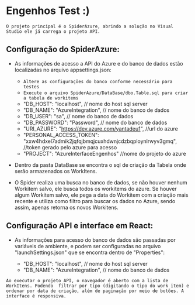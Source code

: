 # Engenhos Test :)

`O projeto principal é o SpiderAzure, abrindo a solução no Visual Studio ele já carrega o projeto API.
`
## Configuração do SpiderAzure:

* As informações de acesso a API do Azure e do banco de dados estão localizadas no arquivo appsettings.json:

    - `Altere as configurações do banco conforme necessário para testes`
    - `Execute o arquivo SpiderAzure/DataBase/dbo.Table.sql para criar a tabela de workitems`
    
    * "DB_HOST": "localhost", // nome do host sql server
    * "DB_NAME": "AzureIntegration", // nome do banco de dados
    * "DB_USER": "sa", // nome do banco de dados
    * "DB_PASSWORD": "Password", // nome do banco de dados
    * "URI_AZURE": "https://dev.azure.com/yantadeu1", //url do azure
    * "PERSONAL_ACCESS_TOKEN": "xxw4hdxel7admik2jqfqjbmqjcuxhdwnjcdzbqploynlrwyv3gmq", //token gerado pelo azure para acesso
    * "PROJECT": "AzureInterfaceEngenhos" //nome do projeto do azure

* Dentro da pasta DataBase se encontra o sql de criação da Tabela onde serão armazenados os WorkItens.

* O Spider realiza uma busca no banco de dados, se não houver nenhum Workitem salvo, ele busca todos os workitems do azure. Se houver algum Workitem salvo, ele pega a data do Workitem com a criação mais recente e utiliza como filtro para buscar os dados no Azure, sendo assim, apenas retorna os novos Workitens.

## Configuração API e interface em React:

* As informações para acesso do banco de dados são passadas por variáveis de ambiente, e podem ser configuradas no arquivo "launchSettings.json" que se encontra dentro de "Properties":

    - "DB_HOST": "localhost", // nome do host sql server
    - "DB_NAME": "AzureIntegration", // nome do banco de dados

``` 
Ao executar o projeto API, o navegador é aberto com a lista de WorkItens. Podendo  filtrar por tipo (digitando o tipo do work item) e ordenar por data de criação, além de paginação por meio de botões. A interface é responsiva.
